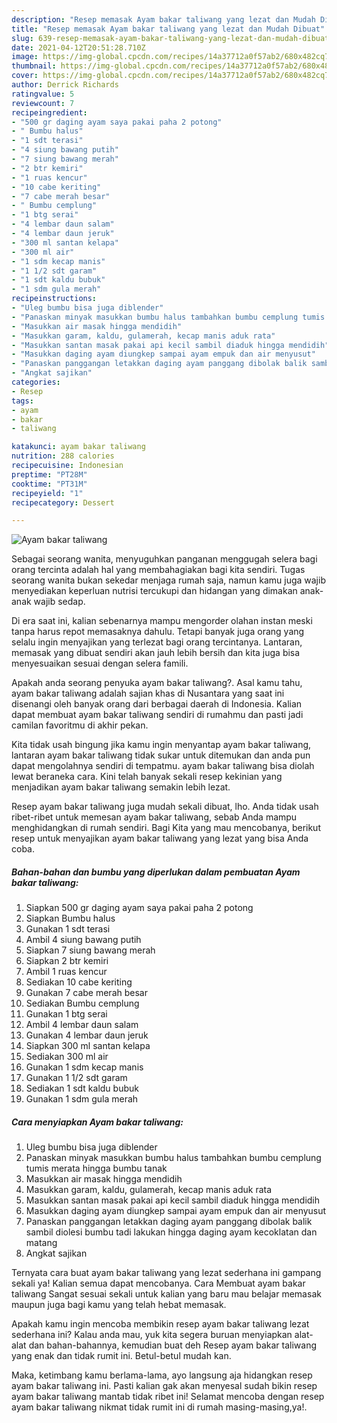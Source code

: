 ```yaml
---
description: "Resep memasak Ayam bakar taliwang yang lezat dan Mudah Dibuat"
title: "Resep memasak Ayam bakar taliwang yang lezat dan Mudah Dibuat"
slug: 639-resep-memasak-ayam-bakar-taliwang-yang-lezat-dan-mudah-dibuat
date: 2021-04-12T20:51:28.710Z
image: https://img-global.cpcdn.com/recipes/14a37712a0f57ab2/680x482cq70/ayam-bakar-taliwang-foto-resep-utama.jpg
thumbnail: https://img-global.cpcdn.com/recipes/14a37712a0f57ab2/680x482cq70/ayam-bakar-taliwang-foto-resep-utama.jpg
cover: https://img-global.cpcdn.com/recipes/14a37712a0f57ab2/680x482cq70/ayam-bakar-taliwang-foto-resep-utama.jpg
author: Derrick Richards
ratingvalue: 5
reviewcount: 7
recipeingredient:
- "500 gr daging ayam saya pakai paha 2 potong"
- " Bumbu halus"
- "1 sdt terasi"
- "4 siung bawang putih"
- "7 siung bawang merah"
- "2 btr kemiri"
- "1 ruas kencur"
- "10 cabe keriting"
- "7 cabe merah besar"
- " Bumbu cemplung"
- "1 btg serai"
- "4 lembar daun salam"
- "4 lembar daun jeruk"
- "300 ml santan kelapa"
- "300 ml air"
- "1 sdm kecap manis"
- "1 1/2 sdt garam"
- "1 sdt kaldu bubuk"
- "1 sdm gula merah"
recipeinstructions:
- "Uleg bumbu bisa juga diblender"
- "Panaskan minyak masukkan bumbu halus tambahkan bumbu cemplung tumis merata hingga bumbu tanak"
- "Masukkan air masak hingga mendidih"
- "Masukkan garam, kaldu, gulamerah, kecap manis aduk rata"
- "Masukkan santan masak pakai api kecil sambil diaduk hingga mendidih"
- "Masukkan daging ayam diungkep sampai ayam empuk dan air menyusut"
- "Panaskan panggangan letakkan daging ayam panggang dibolak balik sambil diolesi bumbu tadi lakukan hingga daging ayam kecoklatan dan matang"
- "Angkat sajikan"
categories:
- Resep
tags:
- ayam
- bakar
- taliwang

katakunci: ayam bakar taliwang 
nutrition: 288 calories
recipecuisine: Indonesian
preptime: "PT28M"
cooktime: "PT31M"
recipeyield: "1"
recipecategory: Dessert

---
```



![Ayam bakar taliwang](https://img-global.cpcdn.com/recipes/14a37712a0f57ab2/680x482cq70/ayam-bakar-taliwang-foto-resep-utama.jpg)

Sebagai seorang wanita, menyuguhkan panganan menggugah selera bagi orang tercinta adalah hal yang membahagiakan bagi kita sendiri. Tugas seorang  wanita bukan sekedar menjaga rumah saja, namun kamu juga wajib menyediakan keperluan nutrisi tercukupi dan hidangan yang dimakan anak-anak wajib sedap.

Di era  saat ini, kalian sebenarnya mampu mengorder olahan instan meski tanpa harus repot memasaknya dahulu. Tetapi banyak juga orang yang selalu ingin menyajikan yang terlezat bagi orang tercintanya. Lantaran, memasak yang dibuat sendiri akan jauh lebih bersih dan kita juga bisa menyesuaikan sesuai dengan selera famili. 



Apakah anda seorang penyuka ayam bakar taliwang?. Asal kamu tahu, ayam bakar taliwang adalah sajian khas di Nusantara yang saat ini disenangi oleh banyak orang dari berbagai daerah di Indonesia. Kalian dapat membuat ayam bakar taliwang sendiri di rumahmu dan pasti jadi camilan favoritmu di akhir pekan.

Kita tidak usah bingung jika kamu ingin menyantap ayam bakar taliwang, lantaran ayam bakar taliwang tidak sukar untuk ditemukan dan anda pun dapat mengolahnya sendiri di tempatmu. ayam bakar taliwang bisa diolah lewat beraneka cara. Kini telah banyak sekali resep kekinian yang menjadikan ayam bakar taliwang semakin lebih lezat.

Resep ayam bakar taliwang juga mudah sekali dibuat, lho. Anda tidak usah ribet-ribet untuk memesan ayam bakar taliwang, sebab Anda mampu menghidangkan di rumah sendiri. Bagi Kita yang mau mencobanya, berikut resep untuk menyajikan ayam bakar taliwang yang lezat yang bisa Anda coba.

<!--inarticleads1-->

##### Bahan-bahan dan bumbu yang diperlukan dalam pembuatan Ayam bakar taliwang:

1. Siapkan 500 gr daging ayam saya pakai paha 2 potong
1. Siapkan  Bumbu halus
1. Gunakan 1 sdt terasi
1. Ambil 4 siung bawang putih
1. Siapkan 7 siung bawang merah
1. Siapkan 2 btr kemiri
1. Ambil 1 ruas kencur
1. Sediakan 10 cabe keriting
1. Gunakan 7 cabe merah besar
1. Sediakan  Bumbu cemplung
1. Gunakan 1 btg serai
1. Ambil 4 lembar daun salam
1. Gunakan 4 lembar daun jeruk
1. Siapkan 300 ml santan kelapa
1. Sediakan 300 ml air
1. Gunakan 1 sdm kecap manis
1. Gunakan 1 1/2 sdt garam
1. Sediakan 1 sdt kaldu bubuk
1. Gunakan 1 sdm gula merah




<!--inarticleads2-->

##### Cara menyiapkan Ayam bakar taliwang:

1. Uleg bumbu bisa juga diblender
1. Panaskan minyak masukkan bumbu halus tambahkan bumbu cemplung tumis merata hingga bumbu tanak
1. Masukkan air masak hingga mendidih
1. Masukkan garam, kaldu, gulamerah, kecap manis aduk rata
1. Masukkan santan masak pakai api kecil sambil diaduk hingga mendidih
1. Masukkan daging ayam diungkep sampai ayam empuk dan air menyusut
1. Panaskan panggangan letakkan daging ayam panggang dibolak balik sambil diolesi bumbu tadi lakukan hingga daging ayam kecoklatan dan matang
1. Angkat sajikan




Ternyata cara buat ayam bakar taliwang yang lezat sederhana ini gampang sekali ya! Kalian semua dapat mencobanya. Cara Membuat ayam bakar taliwang Sangat sesuai sekali untuk kalian yang baru mau belajar memasak maupun juga bagi kamu yang telah hebat memasak.

Apakah kamu ingin mencoba membikin resep ayam bakar taliwang lezat sederhana ini? Kalau anda mau, yuk kita segera buruan menyiapkan alat-alat dan bahan-bahannya, kemudian buat deh Resep ayam bakar taliwang yang enak dan tidak rumit ini. Betul-betul mudah kan. 

Maka, ketimbang kamu berlama-lama, ayo langsung aja hidangkan resep ayam bakar taliwang ini. Pasti kalian gak akan menyesal sudah bikin resep ayam bakar taliwang mantab tidak ribet ini! Selamat mencoba dengan resep ayam bakar taliwang nikmat tidak rumit ini di rumah masing-masing,ya!.

